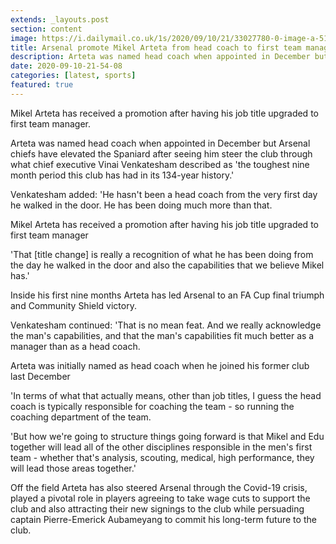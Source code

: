 ```yaml
---
extends: _layouts.post
section: content
image: https://i.dailymail.co.uk/1s/2020/09/10/21/33027780-0-image-a-51_1599770605686.jpg 
title: Arsenal promote Mikel Arteta from head coach to first team manager 
description: Arteta was named head coach when appointed in December but Arsenal chiefs have elevated the Spaniard after steering them through the toughest nine-month period this club has had. 
date: 2020-09-10-21-54-08 
categories: [latest, sports] 
featured: true 
--- 
```

Mikel Arteta has received a promotion after having his job title upgraded to first team manager.

Arteta was named head coach when appointed in December but Arsenal chiefs have elevated the Spaniard after seeing him steer the club through what chief executive Vinai Venkatesham described as 'the toughest nine month period this club has had in its 134-year history.'

Venkatesham added: 'He hasn't been a head coach from the very first day he walked in the door. He has been doing much more than that. 

Mikel Arteta has received a promotion after having his job title upgraded to first team manager

'That [title change] is really a recognition of what he has been doing from the day he walked in the door and also the capabilities that we believe Mikel has.'

Inside his first nine months Arteta has led Arsenal to an FA Cup final triumph and Community Shield victory.

Venkatesham continued: 'That is no mean feat. And we really acknowledge the man's capabilities, and that the man's capabilities fit much better as a manager than as a head coach.

Arteta was initially named as head coach when he joined his former club last December

'In terms of what that actually means, other than job titles, I guess the head coach is typically responsible for coaching the team - so running the coaching department of the team.

'But how we're going to structure things going forward is that Mikel and Edu together will lead all of the other disciplines responsible in the men's first team - whether that's analysis, scouting, medical, high performance, they will lead those areas together.'

Off the field Arteta has also steered Arsenal through the Covid-19 crisis, played a pivotal role in players agreeing to take wage cuts to support the club and also attracting their new signings to the club while persuading captain Pierre-Emerick Aubameyang to commit his long-term future to the club.

